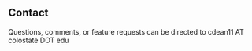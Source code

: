Contact
-------

Questions, comments, or feature requests can be directed to cdean11 AT colostate DOT edu

